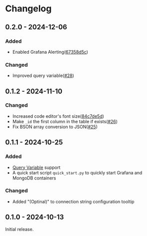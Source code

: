 # Changelog
## 0.2.0 - 2024-12-06
### Added
* Enabled Grafana Alerting([67358d5c](https://github.com/haohanyang/mongodb-datasource/commit/67358d5cb1ada5571697de21016f2acf5dbc1234))
### Changed
* Improved query variable([#28](https://github.com/haohanyang/mongodb-datasource/pull/28))


## 0.1.2 - 2024-11-10
### Changed
* Increased code editor's font size([84c7de5d](https://github.com/haohanyang/mongodb-datasource/commit/84c7de5df5035bd4c3214908eb6a389b53732cde))
* Make `_id` the first column in the table if exists([#26](https://github.com/haohanyang/mongodb-datasource/pull/26))
* Fix BSON array conversion to JSON([#25](https://github.com/haohanyang/mongodb-datasource/pull/25))

## 0.1.1 - 2024-10-25
### Added 
- [Query Variable](https://grafana.com/docs/grafana/latest/dashboards/variables/add-template-variables/#add-a-query-variable) support
- A quick start script `quick_start.py` to quickly start Grafana and MongoDB containers
### Changed
* Added "(Optinal)" to connection string configuration tooltip
## 0.1.0 - 2024-10-13

Initial release.
